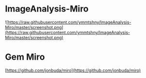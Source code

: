# ImageAnalysis-Miro

![https://raw.githubusercontent.com/ymmtshny/ImageAnalysis-Miro/master/screenshot.png](https://raw.githubusercontent.com/ymmtshny/ImageAnalysis-Miro/master/screenshot.png)


# Gem Miro

[https://github.com/jonbuda/miro](https://github.com/jonbuda/miro)